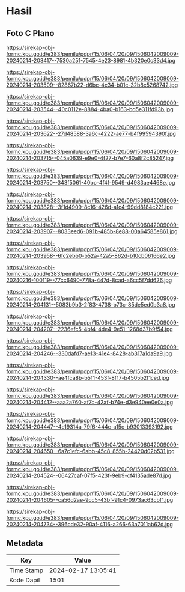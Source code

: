 # Hasil

## Foto C Plano

https://sirekap-obj-formc.kpu.go.id/e383/pemilu/pdpr/15/06/04/20/09/1506042009009-20240214-203417--7530a251-7545-4e23-8981-4b320e0c33d4.jpg

https://sirekap-obj-formc.kpu.go.id/e383/pemilu/pdpr/15/06/04/20/09/1506042009009-20240214-203509--82867b22-d6bc-4c34-b01c-32b8c5268742.jpg

https://sirekap-obj-formc.kpu.go.id/e383/pemilu/pdpr/15/06/04/20/09/1506042009009-20240214-203544--40c0112e-8884-4ba0-b163-bd5e311fd93b.jpg

https://sirekap-obj-formc.kpu.go.id/e383/pemilu/pdpr/15/06/04/20/09/1506042009009-20240214-203622--27d48588-3a6c-4222-ae77-b4f99594390f.jpg

https://sirekap-obj-formc.kpu.go.id/e383/pemilu/pdpr/15/06/04/20/09/1506042009009-20240214-203715--045a0639-e9e0-4f27-b7e7-60a8f2c85247.jpg

https://sirekap-obj-formc.kpu.go.id/e383/pemilu/pdpr/15/06/04/20/09/1506042009009-20240214-203750--343f5061-40bc-4f4f-9549-d4983ae4468e.jpg

https://sirekap-obj-formc.kpu.go.id/e383/pemilu/pdpr/15/06/04/20/09/1506042009009-20240214-203828--3f1d4909-8c16-426d-a1c4-99dd8184c221.jpg

https://sirekap-obj-formc.kpu.go.id/e383/pemilu/pdpr/15/06/04/20/09/1506042009009-20240214-203907--8033eed6-091b-485b-8e88-00a64585e861.jpg

https://sirekap-obj-formc.kpu.go.id/e383/pemilu/pdpr/15/06/04/20/09/1506042009009-20240214-203958--6fc2ebb0-b52a-42a5-862d-b10cb06166e2.jpg

https://sirekap-obj-formc.kpu.go.id/e383/pemilu/pdpr/15/06/04/20/09/1506042009009-20240216-100119--77cc6490-778a-447d-8cad-a6cc5f7dd626.jpg

https://sirekap-obj-formc.kpu.go.id/e383/pemilu/pdpr/15/06/04/20/09/1506042009009-20240214-204131--5083b9b3-2f83-4738-b73c-85de5ed0b3a8.jpg

https://sirekap-obj-formc.kpu.go.id/e383/pemilu/pdpr/15/06/04/20/09/1506042009009-20240214-204207--2236efc5-4bf4-4de4-9e51-1268d37b9f54.jpg

https://sirekap-obj-formc.kpu.go.id/e383/pemilu/pdpr/15/06/04/20/09/1506042009009-20240214-204246--330dafd7-ae13-41e4-8428-ab317a1da9a9.jpg

https://sirekap-obj-formc.kpu.go.id/e383/pemilu/pdpr/15/06/04/20/09/1506042009009-20240214-204330--ae4fca8b-b511-453f-8f17-b4505b2f1ced.jpg

https://sirekap-obj-formc.kpu.go.id/e383/pemilu/pdpr/15/06/04/20/09/1506042009009-20240214-204412--aaa2a760-af7c-42af-b74e-d3e940ee0e0a.jpg

https://sirekap-obj-formc.kpu.go.id/e383/pemilu/pdpr/15/06/04/20/09/1506042009009-20240214-204447--4e19314a-79f6-444c-a15c-b93013393192.jpg

https://sirekap-obj-formc.kpu.go.id/e383/pemilu/pdpr/15/06/04/20/09/1506042009009-20240214-204650--6a7c1efc-6abb-45c8-855b-24420d02b531.jpg

https://sirekap-obj-formc.kpu.go.id/e383/pemilu/pdpr/15/06/04/20/09/1506042009009-20240214-204524--06427caf-07f5-423f-9eb9-cf4135ade87d.jpg

https://sirekap-obj-formc.kpu.go.id/e383/pemilu/pdpr/15/06/04/20/09/1506042009009-20240214-204605--ca56d2ae-9cc5-43bf-91c4-0973ac63cbf1.jpg

https://sirekap-obj-formc.kpu.go.id/e383/pemilu/pdpr/15/06/04/20/09/1506042009009-20240214-204734--396cde32-90af-4116-a266-63a7011ab62d.jpg


## Metadata

| Key        | Value               |
| ---------- | ------------------- |
| Time Stamp | 2024-02-17 13:05:41 |
| Kode Dapil | 1501                |



